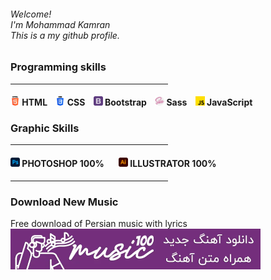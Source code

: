 <div align="left"><h6>Welcome!<br>I'm Mohammad Kamran<br>This is a my github profile.</h6></div>
<h3>Programming skills</h3>
<hr width="50%">
<h4><img width="15px" height="auto" src="./assets/images/html-5.png" alt=""> HTML&nbsp&nbsp&nbsp
<img width="15px" height="auto" src="./assets/images/css-3.png" alt=""> CSS&nbsp&nbsp&nbsp
<img width="15px" height="auto" src="./assets/images/bootstrap.png" alt=""> Bootstrap&nbsp&nbsp&nbsp
<img width="15px" height="auto" src="./assets/images/sass.png" alt=""> Sass&nbsp&nbsp&nbsp
<img width="15px" height="auto" src="./assets/images/js.png" alt=""> JavaScript</h4>
<h3>Graphic Skills</h3>
<hr width="50%">
<h4><img width="15px" height="auto" src="./assets/images/photoshop.png" alt=""> PHOTOSHOP 100% &nbsp&nbsp&nbsp&nbsp&nbsp <img width="15px" height="auto" src="./assets/images/illustrator.png" alt=""> ILLUSTRATOR 100%</h4>
<hr width="50%">
<h3>Download New Music</h3>
<span>Free download of Persian music with lyrics</span>
<br>
<a href="https://music100.ir/" target="_blank"><img width="400px" height="65" src="./assets/images/music100.webp" alt="دانلود آهنگ جدید"></a>


    
